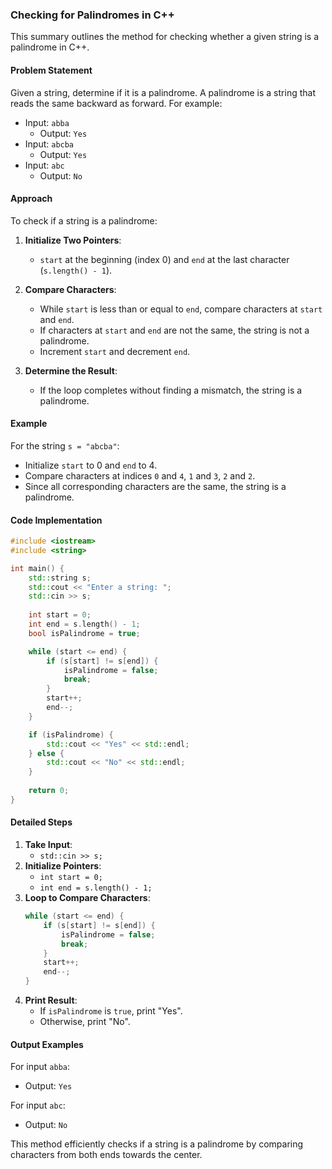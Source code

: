 ### Checking for Palindromes in C++

This summary outlines the method for checking whether a given string is a palindrome in C++. 

#### Problem Statement
Given a string, determine if it is a palindrome. A palindrome is a string that reads the same backward as forward. For example:
- Input: `abba`
  - Output: `Yes`
- Input: `abcba`
  - Output: `Yes`
- Input: `abc`
  - Output: `No`

#### Approach
To check if a string is a palindrome:
1. **Initialize Two Pointers**: 
   - `start` at the beginning (index 0) and `end` at the last character (`s.length() - 1`).
   
2. **Compare Characters**:
   - While `start` is less than or equal to `end`, compare characters at `start` and `end`.
   - If characters at `start` and `end` are not the same, the string is not a palindrome.
   - Increment `start` and decrement `end`.

3. **Determine the Result**:
   - If the loop completes without finding a mismatch, the string is a palindrome.

#### Example
For the string `s = "abcba"`:
- Initialize `start` to 0 and `end` to 4.
- Compare characters at indices `0` and `4`, `1` and `3`, `2` and `2`.
- Since all corresponding characters are the same, the string is a palindrome.

#### Code Implementation

```cpp
#include <iostream>
#include <string>

int main() {
    std::string s;
    std::cout << "Enter a string: ";
    std::cin >> s;
    
    int start = 0;
    int end = s.length() - 1;
    bool isPalindrome = true;

    while (start <= end) {
        if (s[start] != s[end]) {
            isPalindrome = false;
            break;
        }
        start++;
        end--;
    }

    if (isPalindrome) {
        std::cout << "Yes" << std::endl;
    } else {
        std::cout << "No" << std::endl;
    }
    
    return 0;
}
```

#### Detailed Steps
1. **Take Input**: 
   - `std::cin >> s;`
2. **Initialize Pointers**: 
   - `int start = 0;`
   - `int end = s.length() - 1;`
3. **Loop to Compare Characters**:
   ```cpp
   while (start <= end) {
       if (s[start] != s[end]) {
           isPalindrome = false;
           break;
       }
       start++;
       end--;
   }
   ```
4. **Print Result**: 
   - If `isPalindrome` is `true`, print "Yes".
   - Otherwise, print "No".

#### Output Examples
For input `abba`:
- Output: `Yes`

For input `abc`:
- Output: `No`

This method efficiently checks if a string is a palindrome by comparing characters from both ends towards the center.